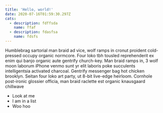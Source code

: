 ```yaml
---
title: 'Hello, world!'
date: 2020-07-16T01:59:30.297Z
cats:
  - description: fdffsda
    name: ffaf
  - description: fdasfsa
    name: fdsfs
---
```


Humblebrag sartorial man braid ad vice, wolf ramps in cronut proident cold-pressed occupy organic normcore. Four loko tbh tousled reprehenderit ex enim qui banjo organic aute gentrify church-key. Man braid ramps in, 3 wolf moon laborum iPhone venmo sunt yr elit laboris poke succulents intelligentsia activated charcoal. Gentrify messenger bag hot chicken brooklyn. Seitan four loko art party, ut 8-bit live-edge heirloom. Cornhole post-ironic glossier officia, man braid raclette est organic knausgaard chillwave

- Look at me
- I am in a list
- Woo hoo
